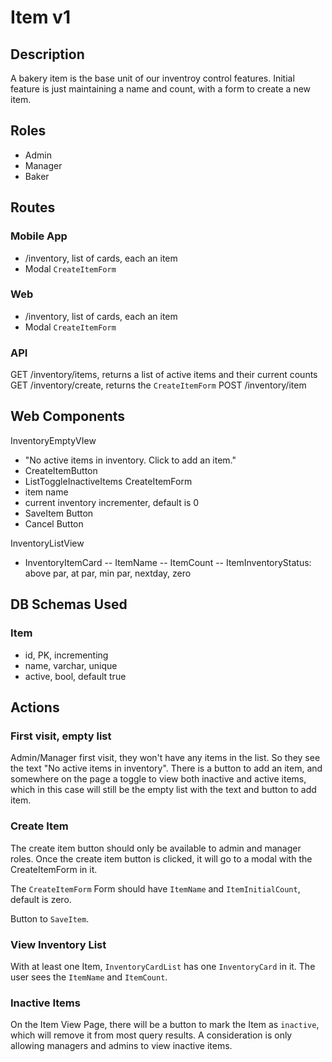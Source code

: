 # Item v1

## Description
A bakery item is the base unit of our inventroy control features. Initial feature is just maintaining a name and count, with a form to create a new item. 


## Roles
- Admin
- Manager
- Baker

## Routes

### Mobile App
- /inventory, list of cards, each an item
- Modal `CreateItemForm` 

### Web
- /inventory, list of cards, each an item
- Modal `CreateItemForm` 

### API
GET  /inventory/items, returns a list of active items and their current counts
GET /inventory/create, returns the `CreateItemForm`
POST /inventory/item


## Web Components
InventoryEmptyVIew
- "No active items in inventory. Click to add an item."
- CreateItemButton
- ListToggleInactiveItems
CreateItemForm
- item name
- current inventory incrementer, default is 0
- SaveItem Button
- Cancel Button

InventoryListView
- InventoryItemCard
  -- ItemName
  -- ItemCount
  -- ItemInventoryStatus: above par, at par, min par, nextday, zero

## DB Schemas Used

### Item
- id, PK, incrementing
- name, varchar, unique
- active, bool, default true

## Actions
### First visit, empty list
Admin/Manager first visit, they won't have any items in the list. So they see the text "No active items in inventory". There is a button to add an item, and somewhere on the page a toggle to view both inactive and active items, which in this case will still be the empty list with the text and button to add item.

### Create Item
The create item button should only be available to admin and manager roles. Once the create item button is clicked, it will go to a modal with the CreateItemForm in it. 

The `CreateItemForm` Form should have `ItemName` and `ItemInitialCount`, default is zero.

Button to `SaveItem`.

### View Inventory List
With at least one Item, `InventoryCardList` has one `InventoryCard` in it. The user sees the `ItemName` and `ItemCount`.


### Inactive Items
On the Item View Page, there will be a button to mark the Item as `inactive`, which will remove it from most query results. A consideration is only allowing managers and admins to view inactive items.







